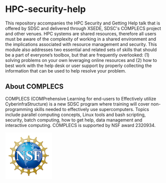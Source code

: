 # HPC-security-help

This repository accompanies the HPC Security and Getting Help talk that is offered by SDSC and delivered through XSEDE, SDSC's COMPLECS project and other venues. HPC systems are shared resources, therefore all users must be aware of the complexity of working in a shared environment and the implications associated with resource management and security. This module also addresses two essential and related sets of skills that should be a part of everyone’s toolbox, but that are frequently overlooked: (1) solving problems on your own leveraging online resources and (2) how to best work with the help desk or user support by properly collecting the information that can be used to help resolve your problem.

## About COMPLECS

COMPLECS (COMPrehensive Learning for end-users to Effectively utilize
CyberinfraStructure) is a new SDSC program where training will cover
non-programming skills needed to effectively use
supercomputers. Topics include parallel computing concepts, Linux
tools and bash scripting, security, batch computing, how to get help,
data management and interactive computing. COMPLECS is supported by
NSF award 2320934.

<img src="./images/NSF_Official_logo_Med_Res_600ppi.png" alt="drawing" width="150"/>

